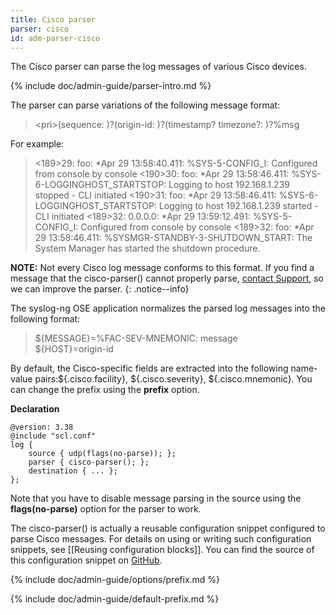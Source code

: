 ```yaml
---
title: Cisco parser
parser: cisco
id: adm-parser-cisco
---
```


The Cisco parser can parse the log messages of various Cisco devices.

{% include doc/admin-guide/parser-intro.md %}

The parser can parse variations of the following
message format:

>\<pri\>(sequence: )?(origin-id: )?(timestamp? timezone?: )?%msg

For example:

><189>29: foo: *Apr 29 13:58:40.411: %SYS-5-CONFIG_I: Configured from console by console
><190>30: foo: *Apr 29 13:58:46.411: %SYS-6-LOGGINGHOST_STARTSTOP: Logging to host 192.168.1.239 stopped - CLI initiated
><190>31: foo: *Apr 29 13:58:46.411: %SYS-6-LOGGINGHOST_STARTSTOP: Logging to host 192.168.1.239 started - CLI initiated
><189>32: 0.0.0.0: *Apr 29 13:59:12.491: %SYS-5-CONFIG_I: Configured from console by console
><189>32: foo: *Apr 29 13:58:46.411: %SYSMGR-STANDBY-3-SHUTDOWN_START: The System Manager has started the shutdown procedure.

**NOTE:** Not every Cisco log message conforms to this format. If you find a
message that the cisco-parser() cannot properly parse, [contact
Support](https://www.syslog-ng.com/support/), so we can improve the
parser.
{: .notice--info}

The syslog-ng OSE application normalizes the parsed log messages into
the following format:

>${MESSAGE}=%FAC-SEV-MNEMONIC: message  
>${HOST}=origin-id

By default, the Cisco-specific fields are extracted into the following
name-value pairs:\${.cisco.facility}, \${.cisco.severity},
\${.cisco.mnemonic}. You can change the prefix using the **prefix**
option.

**Declaration**

```config
@version: 3.38
@include "scl.conf"
log {
    source { udp(flags(no-parse)); };
    parser { cisco-parser(); };
    destination { ... };
};
```

Note that you have to disable message parsing in the source using the
**flags(no-parse)** option for the parser to work.

The cisco-parser() is actually a reusable configuration snippet
configured to parse Cisco messages. For details on using or writing such
configuration snippets, see [[Reusing configuration blocks]].
You can find the source of this configuration
snippet on [GitHub](https://github.com/syslog-ng/syslog-ng/blob/master/scl/cisco/plugin.conf).

{% include doc/admin-guide/options/prefix.md %}

{% include doc/admin-guide/default-prefix.md %}
